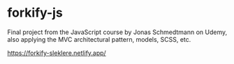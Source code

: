 # forkify-js
Final project from the JavaScript course by Jonas Schmedtmann on Udemy, also applying the MVC architectural pattern, models, SCSS, etc.

https://forkify-sleklere.netlify.app/
